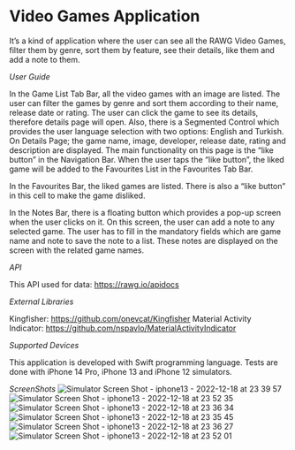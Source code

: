 # Video Games Application

It’s a kind of application where the user can see all the RAWG Video Games, filter them by genre, sort them by feature, see their details, like them and add a note to them. 

*User Guide*

In the Game List Tab Bar, all the video games with an image are listed. The user can filter the games by genre and sort them according to their name, release date or rating. The user can click the game to see its details, therefore details page will open. Also, there is a Segmented Control which provides the user language selection with two options: English and Turkish. On Details Page; the game name, image, developer, release date, rating and description are displayed. The main functionality on this page is the “like button” in the Navigation Bar. When the user taps the “like button”, the liked game will be added to the Favourites List in the Favourites Tab Bar. 

In the Favourites Bar, the liked games are listed. There is also a “like button” in this cell to make the game disliked.

In the Notes Bar, there is a floating button which provides a pop-up screen when the user clicks on it. On this screen, the user can add a note to any selected game. The user has to fill in the mandatory fields which are game name and note to save the note to a list. These notes are displayed on the screen with the related game names.

*API*

This API used for data: https://rawg.io/apidocs

*External Libraries*

Kingfisher: https://github.com/onevcat/Kingfisher
Material Activity Indicator: https://github.com/nspavlo/MaterialActivityIndicator

*Supported Devices*

This application is developed with Swift programming language.
Tests are done with iPhone 14 Pro, iPhone 13 and iPhone 12 simulators.

*ScreenShots*
![Simulator Screen Shot - iphone13 - 2022-12-18 at 23 39 57](https://user-images.githubusercontent.com/102912212/208318834-c0256667-2a7f-4118-b0a2-b375792d964e.png)
![Simulator Screen Shot - iphone13 - 2022-12-18 at 23 52 35](https://user-images.githubusercontent.com/102912212/208318843-69a33287-938b-49fb-b94b-47579a687406.png)
![Simulator Screen Shot - iphone13 - 2022-12-18 at 23 36 34](https://user-images.githubusercontent.com/102912212/208318854-38af674e-aa40-4d21-925d-375046dcac62.png)
![Simulator Screen Shot - iphone13 - 2022-12-18 at 23 35 45](https://user-images.githubusercontent.com/102912212/208318870-c2acb7dd-159b-4b13-9250-5bcf738d86b9.png)
![Simulator Screen Shot - iphone13 - 2022-12-18 at 23 36 27](https://user-images.githubusercontent.com/102912212/208318875-e9a498d0-d818-42ed-bc8a-6d50f46ca98d.png)
![Simulator Screen Shot - iphone13 - 2022-12-18 at 23 52 01](https://user-images.githubusercontent.com/102912212/208318921-0ffe0cd9-5c2f-42c8-8ca5-65f09ad07fc5.png)






